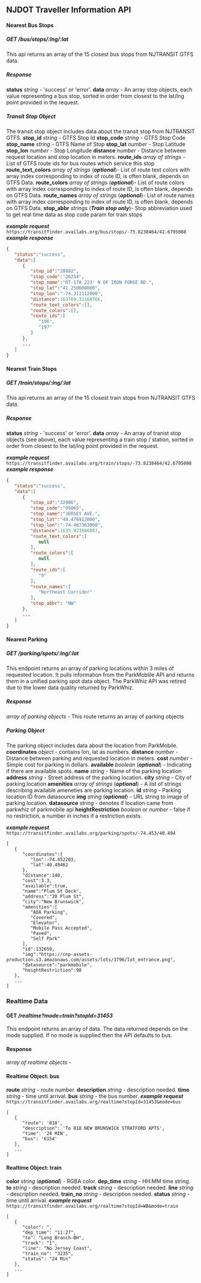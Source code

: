 ## NJDOT Traveller Information API

#### Nearest Bus Stops 
##### GET ___/bus/stops/:lng/:lat___
This api returns an array of the 15 closest bus stops from NJTRANSIT GTFS data.
##### Response  
__status__ _string_ - 'success' or 'error'.
__data__ _array_ - An array stop objects, each value representing a bus stop, sorted in order from closest to the lat/lng point provided in the request.

##### Transit Stop Object
The transit stop object includes data about the transit stop from NJTRANSIT GTFS. 
__stop_id__ _string_ - GTFS Stop Id
__stop_code__ _string_ - GTFS Stop Code 
__stop_name__ _string_ - GTFS Name of Stop
__stop_lat__ _number_ - Stop Latitude 
__stop_lon__ _number_ - Stop Longitude
__distance__ _number_ - Distance between request location and stop location in meters.
__route_ids__ _array of strings_ - List of GTFS route ids for bus routes which service this stop 
__route_text_colors__ _array of strings_ (___optional___)-  List of route text colors with array index corresponding to index of route ID, is often blank, depends on GTFS Data.
__route_colors__  _array of strings_ (___optional___)-  List of route colors with array index corresponding to index of route ID, is often blank, depends on GTFS Data.
__route_names__  _array of strings_ (___optional___)-  List of route names with array index corresponding to index of route ID, is often blank, depends on GTFS Data.
__stop_abbr__  _strings_ (___Train stop only___)-  Stop abbreviation used to get real time data as stop code param for train stops

___example request___
```https://transitfinder.availabs.org/bus/stops/-73.8238464/42.6795008```
___example response___
```json
{  
   "status":"success",
   "data":[  
      {  
         "stop_id":"28802",
         "stop_code":"26254",
         "stop_name":"RT-17A 223' N OF IRON FORGE RD.",
         "stop_lat":"41.250608000",
         "stop_lon":"-74.311112000",
         "distance":163769.31168766,
         "route_text_colors":[],
         "route_colors":[],
         "route_ids":[  
            "196",
            "197"
         ]
      },
      ...
   ]
}
```
#### Nearest Train Stops 
##### GET ___/train/stops/:lng/:lat___
This api returns an array of the 15 closest train stops from NJTRANSIT GTFS data.
##### Response  
__status__ _string_ - 'success' or 'error'.
__data__ _array_ - An array of tranist stop objects (see above), each value representing a train stop / station, sorted in order from closest to the lat/lng point provided in the request.

___example request___
```https://transitfinder.availabs.org/train/stops/-73.8238464/42.6795008```
___example response___
```json
{  
   "status":"success",
   "data":[  
      {  
         "stop_id":"32906",
         "stop_code":"95065",
         "stop_name":"JERSEY AVE.",
         "stop_lat":"40.476912000",
         "stop_lon":"-74.467363000",
         "distance":1635.923866087,
         "route_text_colors":[  
            null
         ],
         "route_colors":[  
            null
         ],
         "route_ids":[  
            "9"
         ],
         "route_names":[  
            "Northeast Corridor"
         ],
         "stop_abbr": "NW"
      },
      ...
   ]
}
```
#### Nearest Parking 
##### GET ___/parking/spots/:lng/:lat___
This endpoint returns an array of parking locations within 3 miles of requested location. It pulls  information from the ParkMoblile API and returns them in a unified parking spot data object.
The ParkWhiz API was retired due to the lower data quality returned by ParkWhiz.
##### Response  
_array of parking objects_ - This route returns an array of parking objects

##### Parking Object
The parking object includes data about the location from ParkMobile.
__coordinates__ _object_ - contains lon, lat  as numbers.
__distance__ _number_ - Distance between parking and requested location in meters. 
__cost__ _number_ - Simple cost for parking in dollars.
__available__ _boolean_ (___optional___) - Indicating if there are available spots.
__name__ _string_ - Name of the parking location
__address__ _string_ - Street address of the parking location.
__city__ _string_ - City of parking location
__amenities__ _array of strings_ (___optional___) - A list of strings describing available ameneties are parking location. 
__id__  _string_ - Parking location ID from datasource
__img__  _string_ (___optional___) - URL string to image of parking location. 
__datasource__ _string_ - denotes if location came from parkwhiz of parkmobile api
__heightRestriction__ _boolean_ or _number_ - false if no restriction, a number in inches if a restriction exists.

___example request___
```https://transitfinder.availabs.org/parking/spots/-74.453/40.494```
```
[  
   {  
      "coordinates":{  
         "lon":-74.452203,
         "lat":40.49462
      },
      "distance":140,
      "cost":3.3,
      "available":true,
      "name":"Plum St Deck",
      "address":"20 Plum St",
      "city":"New Brunswick",
      "amenities":[  
         "ADA Parking",
         "Covered",
         "Elevator",
         "Mobile Pass Accepted",
         "Paved",
         "Self Park"
      ],
      "id":132659,
      "img":"https://cnp-assets-production.s3.amazonaws.com/assets/lots/3796/lot_entrance.png",
      "datasource":"parkmobile",
      "heightRestriction":98
   },
   ...
]
```
### Realtime Data
#### GET ___/realtime?mode=train?stopId=31453___
This endpoint returns an array of data. The data returned depends on the mode supplied. If no mode is supplied then the API defaults to bus.
#### Response
_array of realtime objects_ - 
#### Realtime Object: bus
__route__ _string_ - route number.
__description__ _string_ - description needed.
__time__ _string_ - time until arrival.
__bus__ _string_ - the bus number.
___example request___
```https://transitfinder.availabs.org/realtime?stopId=31453&mode=bus```
```
[
   {
      "route": '818',
      "description": 'To 818 NEW BRUNSWICK STRATFORD APTS',
      "time": '24 MIN',
      "bus": '6154'
   },
   ...
]
```
#### Realtime Object: train
__color__ _string_ (___optional___) - RGBA color.
__dep_time__ _string_ - HH:MM time string.
__to__ _string_ - description needed.
__track__ _string_ - description needed.
__line__ _string_ - description needed.
__train_no__ _string_ - description needed.
__status__ _string_ - time until arrival.
___example request___
```https://transitfinder.availabs.org/realtime?stopId=WB&mode=train```
```
[
   {
      "color": ",
      "dep_time": "11:27",
      "to": "Long Branch-BH",
      "track": "1",
      "line": "No Jersey Coast",
      "train_no": "3235",
      "status": "24 Min"
   },
   ...
]
```
